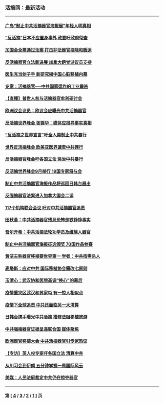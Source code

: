 ### 活摘网：最新活动
---
#### [广岛“制止中共活摘器官海报展”年轻人明真相](../../pages/nf5883/n14053657.md?08310430) 
#### [“反活摘”日本不应置身事外 政要吁政府彻查](../../pages/nf5883/n13971188.md?08310430) 
#### [加国会全票通过法案 打击非法器官摘除和贩运](../../pages/nf5883/n13884924.md?08310430) 
#### [反活摘器官立法新进展 加拿大跨党派议员支持](../../pages/nf5883/n13876061.md?08310430) 
#### [医生充当刽子手 新研究揭中国心脏移植内幕](../../pages/nf5883/n13772291.md?08310430) 
#### [专家：活摘器官──中共国家运作的工业屠杀](../../pages/nf5883/n13761178.md?08310430) 
#### [【直播】普世人权与活摘器官牟利研讨会](../../pages/nf5883/n13425146.md?08310430) 
#### [欧洲议会议员：欧议会应曝光中共活摘器官](../../pages/nf5883/n13336571.md?08310430) 
#### [反活摘世界峰会 张锦华：媒体应报导事实真相](../../pages/nf5883/n13278502.md?08310430) 
#### [“反活摘之世界宣言”吁全人类制止中共暴行](../../pages/nf5883/n13259730.md?08310430) 
#### [世界反活摘峰会 欧美亚医界谴责中共罪行](../../pages/nf5883/n13253550.md?08310430) 
#### [反活摘器官峰会吁各国立法 惩治中共暴行](../../pages/nf5883/n13245052.md?08310430) 
#### [反活摘世界峰会9月举行 19国专家将与会](../../pages/nf5883/n13201492.md?08310430) 
#### [制止中共活摘器官海报作品将巡回日韩台展出](../../pages/nf5883/n13177791.md?08310430) 
#### [反强摘器官法案进入加拿大国会二读](../../pages/nf5883/n13033450.md?08310430) 
#### [117个机构联合会议 吁对中共活摘器官追责](../../pages/nf5883/n12775087.md?08310430) 
#### [田秋堇：中共活摘器官残忍恐怖是铁铮铮事实](../../pages/nf5883/n12702148.md?08310430) 
#### [吾尔开希：中共活摘法轮功学员及维族人器官](../../pages/nf5883/n12693197.md?08310430) 
#### [制止中共活摘器官海报征选颁奖 70国作品参赛](../../pages/nf5883/n12692050.md?08310430) 
#### [黄洁夫称器官移植要世界第一 学者：中共按需杀人](../../pages/nf5883/n12572329.md?08310430) 
#### [麦塔斯：应对中共 国际移植协会需改七原则](../../pages/nf5883/n12514711.md?08310430) 
#### [玉清心：武汉协和医院高调“换心”的幕后](../../pages/nf5883/n12298730.md?08310430) 
#### [疫情重灾区武汉和苏家屯 有一惊人相似点](../../pages/nf5883/n12150824.md?08310430) 
#### [疫情下全球追责 中共还面临另一大清算](../../pages/nf5883/n12070397.md?08310430) 
#### [日韩台携手曝光中共活摘 推修法阻移植旅游](../../pages/nf5883/n11712046.md?08310430) 
#### [中共强摘器官证据呈递联合国 媒体聚焦](../../pages/nf5883/n11546426.md?08310430) 
#### [欧洲器官移植大会 中共活摘器官引专家热议](../../pages/nf5883/n11539095.md?08310430) 
#### [【专访】英人权专家吁各国立法 清算中共](../../pages/nf5883/n11367315.md?08310430) 
#### [从川习会到伊朗 五分钟掌握一周国际风云](../../pages/nf5883/n11338520.md?08310430) 
#### [美媒：人民法庭裁定中共仍在掠夺器官](../../pages/nf5883/n11334897.md?08310430) 

---
#### 第 [ [4](./4.md?08310430) / [3](./3.md?08310430) / [2](./2.md?08310430) / [1](./1.md?08310430) ] 页
